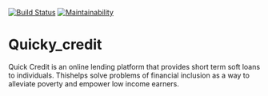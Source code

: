 [![Build Status](https://travis-ci.org/sabin18/Quicky_credit.svg?branch=develop)](https://travis-ci.org/sabin18/Quicky_credit)  [![Maintainability](https://api.codeclimate.com/v1/badges/af40541d90819393286b/maintainability)](https://codeclimate.com/github/sabin18/Quicky_credit/maintainability) 

# Quicky_credit

Quick Credit is an online lending platform that provides short term soft loans to individuals. Thishelps solve problems of financial inclusion as a way to alleviate poverty and empower low income earners. 
